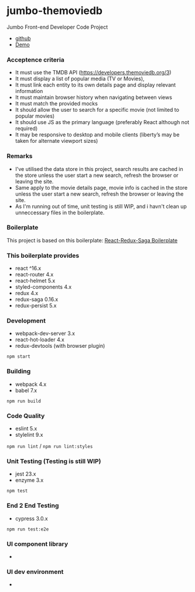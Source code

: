 # jumbo-themoviedb

Jumbo Front-end Developer Code Project

- [github](https://github.com/devonpis/jumbo-themoviedb)
- [Demo](https://jumbo-themoviedb.web.app/)

### Acceptence criteria

- It must use the TMDB API (https://developers.themoviedb.org/3)
- It must display a list of popular media (TV or Movies),
- It must link each entity to its own details page and display relevant information
- It must maintain browser history when navigating between views
- It must match the provided mocks
- It should allow the user to search for a specific movie (not limited to popular movies)
- It should use JS as the primary language (preferably React although not required)
- It may be responsive to desktop and mobile clients (liberty’s may be taken for alternate viewport sizes)

### Remarks

- I've utilised the data store in this project, search results are cached in the store unless the user start a new search, refresh the browser or leaving the site.
- Same apply to the movie details page, movie info is cached in the store unless the user start a new search, refresh the browser or leaving the site.
- As I'm running out of time, unit testing is still WIP, and i havn't clean up unneccessary files in the boilerplate.

### Boilerplate

This project is based on this boilerplate:
[React-Redux-Saga Boilerplate](https://redux-saga.react-boilerplate.com/)

### This boilerplate provides

- react ^16.x
- react-router 4.x
- react-helmet 5.x
- styled-components 4.x
- redux 4.x
- redux-saga 0.16.x
- redux-persist 5.x

### Development

- webpack-dev-server 3.x
- react-hot-loader 4.x
- redux-devtools (with browser plugin)

`npm start`

### Building

- webpack 4.x
- babel 7.x

`npm run build`

### Code Quality

- eslint 5.x
- stylelint 9.x

`npm run lint` / `npm run lint:styles`

### Unit Testing (Testing is still WIP)

- jest 23.x
- enzyme 3.x

`npm test`

### End 2 End Testing

- cypress 3.0.x

`npm run test:e2e`

### UI component library

-

### UI dev environment

-
